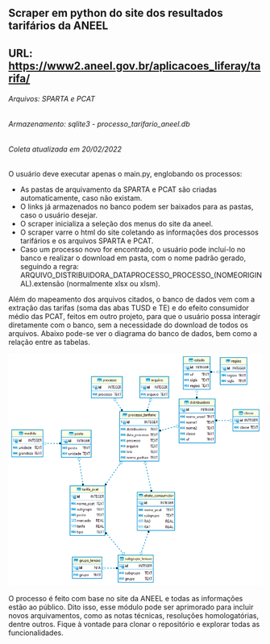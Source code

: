 ## Scraper em python do site dos resultados tarifários da ANEEL
## URL:  https://www2.aneel.gov.br/aplicacoes_liferay/tarifa/
###### Arquivos: SPARTA e PCAT
###### Armazenamento: sqlite3 - processo_tarifario_aneel.db
###### Coleta atualizada em 20/02/2022

O usuário deve executar apenas o main.py, englobando os processos:
- As pastas de arquivamento da SPARTA e PCAT são criadas automaticamente, caso não existam.
- O links já armazenados no banco podem ser baixados para as pastas, caso o usuário desejar.
- O scraper inicializa a seleção dos menus do site da aneel.
- O scraper varre o html do site coletando as informações dos processos tarifários e os arquivos SPARTA e PCAT.
- Caso um processo novo for encontrado, o usuário pode incluí-lo no banco e realizar o download em pasta, com o nome padrão gerado, seguindo a regra: ARQUIVO_DISTRIBUIDORA_DATAPROCESSO_PROCESSO_(NOMEORIGINAL).extensão (normalmente xlsx ou xlsm).

Além do mapeamento dos arquivos citados, o banco de dados vem com a extração das tarifas (soma das abas TUSD e TE) e do efeito consumidor médio das PCAT, feitos em outro projeto, para que o usuário possa interagir diretamente com o banco, sem a necessidade do download de todos os arquivos. Abaixo pode-se ver o diagrama do banco de dados, bem como a relação entre as tabelas. <br/>
<p align="center">
  <img src="/db/diagrama_aneel.png" width="750">
</p>

O processo é feito com base no site da ANEEL e todas as informações estão ao público. Dito isso, esse módulo pode ser aprimorado para incluir novos arquivamentos, como as notas técnicas, resoluções homologatórias, dentre outros. Fique à vontade para clonar o repositório e explorar todas as funcionalidades.
